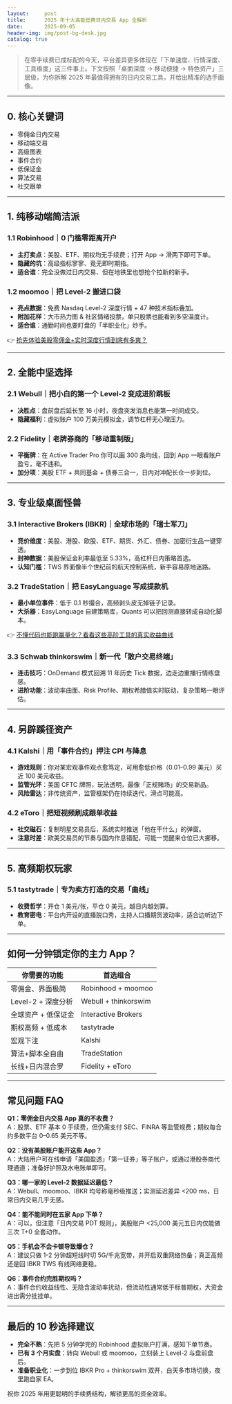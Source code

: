 ```yaml
---
layout:     post
title:      2025 年十大高能低费日内交易 App 全解析
date:       2025-09-05
header-img: img/post-bg-desk.jpg
catalog: true
---
```


> 在零手续费已成标配的今天，平台差异更多体现在「下单速度、行情深度、工具维度」这三件事上。下文按照「桌面深度 → 移动便捷 → 特色资产」三层级，为你拆解 2025 年最值得拥有的日内交易工具，并给出精准的选手画像。

---

## 0. 核心关键词
- 零佣金日内交易
- 移动端交易
- 高级图表
- 事件合约  
- 低保证金  
- 算法交易  
- 社交跟单  

---

## 1. 纯移动端简洁派
### 1.1 Robinhood｜0 门槛零距离开户  
- **主打卖点**：美股、ETF、期权均无手续费；打开 App → 滑两下即可下单。  
- **隐藏的坑**：高级指标寥寥、竟无即时期指。  
- **适合谁**：完全没做过日内交易、但在地铁里也想抢个拉新的新手。  

### 1.2 moomoo｜把 Level-2 搬进口袋  
- **亮点数据**：免费 Nasdaq Level-2 深度行情 + 47 种技术指标叠加。  
- **附加花样**：大市热力图 & 社区情绪投票，单只股票也能看到多空温度计。  
- **适合谁**：通勤时间也要盯盘的「半职业化」炒手。  

👉 [抢先体验美股零佣金+实时深度行情到底有多爽？](https://okxdog.com/)

---

## 2. 全能中坚选择
### 2.1 Webull｜把小白的第一个 Level-2 变成进阶跳板  
- **决胜点**：盘前盘后延长至 16 小时，夜盘突发消息也能第一时间成交。  
- **隐藏福利**：虚拟账户 100 万美元模拟金，调节杠杆无心理压力。  

### 2.2 Fidelity｜老牌券商的「移动重制版」  
- **平衡牌**：在 Active Trader Pro 你可以画 300 条均线，回到 App 一眼看账户盈亏，毫不违和。  
- **加分项**：美股 ETF + 共同基金 + 债券三合一，日内对冲配长仓一步到位。  

---

## 3. 专业级桌面怪兽
### 3.1 Interactive Brokers (IBKR)｜全球市场的「瑞士军刀」  
- **竞价维度**：美股、港股、欧股、ETF、期货、外汇、债券、加密衍生品一键穿透。  
- **封神数据**：美股保证金利率最低至 5.33%，高杠杆日内策略首选。  
- **认知门槛**：TWS 界面像半个世纪前的航天控制系统，新手容易原地迷路。  

### 3.2 TradeStation｜把 EasyLanguage 写成提款机  
- **最小单位事件**：低于 0.1 秒撮合，高频剥头皮无掉链子记录。  
- **大杀器**：EasyLanguage 自建策略库，Quants 可以把回测直接转成自动化脚本。  

👉 [不懂代码也能跑赢量化？看看这些高阶工具的真实收益曲线](https://okxdog.com/)

### 3.3 Schwab thinkorswim｜新一代「散户交易终端」  
- **连击技巧**：OnDemand 模式回溯 11 年历史 Tick 数据，边走边重播行情练盘感。  
- **进阶功能**：波动率曲面、Risk Profile、期权希腊值实时联动，复杂策略一眼评估。  

---

## 4. 另辟蹊径资产
### 4.1 Kalshi｜用「事件合约」押注 CPI 与降息  
- **游戏规则**：你对某宏观事件观点愈笃定，可用愈低价格（0.01–0.99 美元）买近 100 美元收益。  
- **监管光环**：美国 CFTC 牌照，玩法透明，最像「正规赌场」的交易新品。  
- **风险雷达**：非传统资产，监管框架仍在持续迭代，滑点可能高。  

### 4.2 eToro｜把短视频刷成跟单收益  
- **社交磁石**：复制明星交易员后，系统实时推送「他在干什么」的弹窗。  
- **注意时差**：欧美交易员的节奏与国内作息错配，可能一觉醒来仓位已大挪移。  

---

## 5. 高频期权玩家
### 5.1 tastytrade｜专为卖方打造的交易「曲线」  
- **收费哲学**：开仓 1 美元/张，平仓 0 美元，越日内越划算。  
- **教育密电**：平台内开设的直播脱口秀，主持人口播期货波动率，适合边听边下单。  

---

## 如何一分钟锁定你的主力 App？
| 你需要的功能            | 首选组合                                 |
|-------------------------|------------------------------------------|
| 零佣金、界面极简         | Robinhood + moomoo                       |
| Level-2 + 深度分析       | Webull + thinkorswim                     |
| 全球资产 + 低保证金      | Interactive Brokers                      |
| 期权高频 + 低成本        | tastytrade                               |
| 宏观下注                 | Kalshi                                   |
| 算法+脚本全自由           | TradeStation                             |
| 长线+日内混合罗           | Fidelity + eToro                         |

---

## 常见问题 FAQ
**Q1：零佣金日内交易 App 真的不收费？**  
A：股票、ETF 基本 0 手续费，但仍需支付 SEC、FINRA 等监管规费；期权每合约多数平台 0–0.65 美元不等。

**Q2：没有美股账户能开这些 App？**  
A：大陆用户可在线申请「美国盈透」「第一证券」等子账户，或通过港股券商代理通道；准备好护照及水电账单即可。

**Q3：哪一家的 Level-2 数据延迟最低？**  
A：Webull、moomoo、IBKR 均号称毫秒级推送；实测延迟差异 <200 ms，日常日内交易几乎无感。

**Q4：能不能同时在五家 App 下单？**  
A：可以，但注意「日内交易 PDT 规则」，美股账户 <25,000 美元五日内仅能做三次 T+0 全套动作。

**Q5：手机会不会卡顿导致爆仓？**  
A：建议只做 1-2 分钟超短线时切 5G/千兆宽带，并开启双重网络热备；真正高频还是回 IBKR TWS 有线网络更稳。

**Q6：事件合约完胜期权吗？**  
A：事件合约收益线性、无隐含波动率扰动，但流动性通常低于标普期权，大资金进出需分批挂单。

---

## 最后的 10 秒选择建议
- **完全不熟**：先把 5 分钟学完的 Robinhood 虚拟账户打满，感知下单节奏。  
- **已有 3 个月实盘**：转向 Webull 或 moomoo，立刻装上 Level-2 与盘前盘后。  
- **准备职业化**：一步到位 IBKR Pro + thinkorswim 双开，白天多市场切换，夜里跑自家 EA。  

祝你 2025 年用更聪明的手续费结构，解锁更高的资金效率。